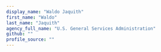 ```yaml
---
display_name: "Waldo Jaquith"
first_name: "Waldo"
last_name: "Jaquith"
agency_full_name: "U.S. General Services Administration"
github: ""
profile_source: ""
---
```

